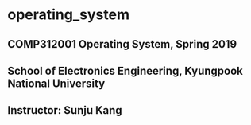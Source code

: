 # operating_system
 ## COMP312001 Operating System, Spring 2019
 ## School of Electronics Engineering, Kyungpook National University
 ## Instructor: Sunju Kang
